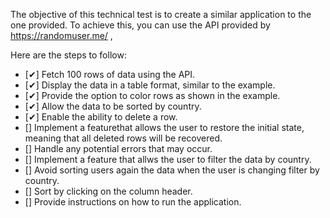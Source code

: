 The objective of this technical test is to create a similar application to the one provided. To achieve this, you can use the API provided by https://randomuser.me/ ,

Here are the steps to follow:

- [✔] Fetch 100 rows of data using the API.
- [✔] Display the data in a table format, similar to the example.
- [✔] Provide the option to color rows as shown in the example.
- [✔] Allow the data to be sorted by country.
- [✔] Enable the ability to delete a row.
- [] Implement a featurethat allows the user to restore the initial state, meaning that all deleted rows will be recovered.
- [] Handle any potential errors that may occur.
- [] Implement a feature that allws the user to filter the data by country.
- [] Avoid sorting users again the data when the user is changing filter by country.
- [] Sort by clicking on the column header.
- [] Provide instructions on how to run the application.